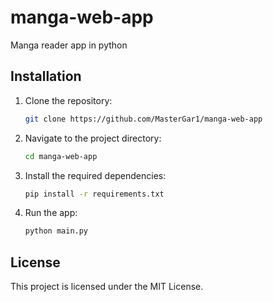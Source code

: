 # manga-web-app
Manga reader app in python

## Installation
1. Clone the repository:
    ```bash
    git clone https://github.com/MasterGar1/manga-web-app
    ```
2. Navigate to the project directory:
    ```bash
    cd manga-web-app
    ```
3. Install the required dependencies:
    ```bash
    pip install -r requirements.txt
    ```
4. Run the app:
    ```bash
    python main.py
    ```

## License
This project is licensed under the MIT License.

